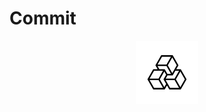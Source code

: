 # Commit

<div align="center">
<img 
  src="https://github.com/commit-xyz/.github/blob/main/assets/commit-icon.png" 
  style="width:20%; height:20%;"
/>
</div>
